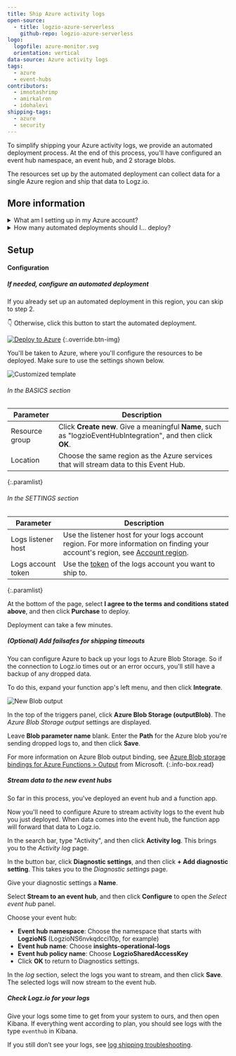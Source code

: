 ```yaml
---
title: Ship Azure activity logs
open-source:
  - title: logzio-azure-serverless
    github-repo: logzio-azure-serverless
logo:
  logofile: azure-monitor.svg
  orientation: vertical
data-source: Azure activity logs
tags:
  - azure
  - event-hubs
contributors:
  - imnotashrimp
  - amirkalron
  - idohalevi
shipping-tags:
  - azure
  - security
---
```


To simplify shipping your Azure activity logs, we provide an automated deployment process.
At the end of this process, you'll have configured an event hub namespace, an event hub, and 2 storage blobs.

The resources set up by the automated deployment can collect data for a single Azure region and ship that data to Logz.io.

## More information

<details>

<summary>
What am I setting up in my Azure account?
</summary>

The automated deployment sets up a new Event Hub namespace and all the components you'll need to collect logs in one Azure region.

Each automated deployment sets up these resources in your Azure environment:

* 1 namespace
* 1 Azure function
* 1 event hub
* 2 blobs (1 to store logs from the Azure functions, 1 for failover storage)

### Naming convention

Each deployed resource has a Logz.io-defined name and ends with a string unique to that deployment.

For example:
We name the namespace `LogzioNS`—so if your namespace is `LogzioNS6nvkqdcci10p`, the rest of the deployed resources will end with `6nvkqdcci10p`.

</details>

<details>

<summary>
How many automated deployments should I... deploy?
</summary>

Azure requires an event hub in the same region as your services.
Also worth noting is that you can stream data from multiple services to one event hub (as long as it's in the same region).

So what does this mean for you?
It means that you'll need to do at least one automated deployment for each region where you want to collect logs or metrics.

</details>

## Setup

#### Configuration

<div class="tasklist">

##### If needed, configure an automated deployment

If you already set up an automated deployment in this region, you can skip to step 2.

👇 Otherwise, click this button to start the automated deployment.

[![Deploy to Azure](https://azuredeploy.net/deploybutton.png)](https://portal.azure.com/#create/Microsoft.Template/uri/https%3A%2F%2Fraw.githubusercontent.com%2Flogzio%2Flogzio-azure-serverless%2Fmaster%2Fdeployments%2Fazuredeploylogs.json)
{:.override.btn-img}

You'll be taken to Azure, where you'll configure the resources to be deployed.
Make sure to use the settings shown below.

![Customized template]({{site.baseurl}}/images/azure-event-hubs/customized-template.png)

###### In the BASICS section

| Parameter | Description |
|---|---|
| Resource group | Click **Create new**. Give a meaningful **Name**, such as "logzioEventHubIntegration", and then click **OK**. |
| Location | Choose the same region as the Azure services that will stream data to this Event Hub. |
{:.paramlist}

###### In the SETTINGS section

| Parameter | Description |
|---|---|
| Logs listener host | Use the listener host for your logs account region. For more information on finding your account's region, see [Account region]({{site.baseurl}}/user-guide/accounts/account-region.html). |
| Logs account token | Use the [token](https://app.logz.io/#/dashboard/settings/general) of the logs account you want to ship to. |
{:.paramlist}

At the bottom of the page, select **I agree to the terms and conditions stated above**, and then click **Purchase** to deploy.

Deployment can take a few minutes.

##### _(Optional)_ Add failsafes for shipping timeouts

You can configure Azure to back up your logs to Azure Blob Storage.
So if the connection to Logz.io times out or an error occurs, you'll still have a backup of any dropped data.

To do this, expand your function app's left menu, and then click **Integrate**.

![New Blob output]({{site.baseurl}}/images/azure-event-hubs/azure-blob-storage-outputblob.png)

In the top of the triggers panel, click **Azure Blob Storage (outputBlob)**.
The _Azure Blob Storage output_ settings are displayed.

Leave **Blob parameter name** blank.
Enter the **Path** for the Azure blob you're sending dropped logs to, and then click **Save**.

For more information on Azure Blob output binding, see [Azure Blob storage bindings for Azure Functions > Output](https://docs.microsoft.com/en-us/azure/azure-functions/functions-bindings-storage-blob#output) from Microsoft.
{:.info-box.read}

##### Stream data to the new event hubs

So far in this process, you've deployed an event hub and a function app.

Now you'll need to configure Azure to stream activity logs to the event hub you just deployed.
When data comes into the event hub, the function app will forward that data to Logz.io.

In the search bar, type "Activity", and then click **Activity log**.
This brings you to the _Activity log_ page.

In the button bar, click **Diagnostic settings**, and then click **+ Add diagnostic setting**.
This takes you to the _Diagnostic settings_ page.

Give your diagnostic settings a **Name**.

Select **Stream to an event hub**, and then click **Configure** to open the _Select event hub_ panel.

Choose your event hub:

* **Event hub namespace**: Choose the namespace that starts with **LogzioNS** (LogzioNS6nvkqdcci10p, for example)
* **Event hub name**: Choose **insights-operational-logs**
* **Event hub policy name**: Choose **LogzioSharedAccessKey**
* Click **OK** to return to Diagnostics settings.

In the _log_ section, select the logs you want to stream, and then click **Save**.
The selected logs will now stream to the event hub.

##### Check Logz.io for your logs

Give your logs some time to get from your system to ours, and then open Kibana.
If everything went according to plan, you should see logs with the type `eventhub` in Kibana.

If you still don’t see your logs, see [log shipping troubleshooting](https://docs.logz.io/user-guide/log-shipping/log-shipping-troubleshooting.html).

</div>